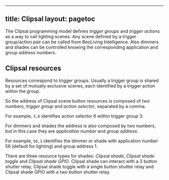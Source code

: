 -----
title: Clipsal
layout: pagetoc
-----

The Clipsal programming model defines *trigger groups* and *trigger
actions* as a way to call lighting scenes. Any scene defined by a
trigger group/action pair can be called from BeoLiving Intelligence.
Also dimmers and shades can be controlled knowing the corresponding
application and group address numbers.

Clipsal resources
-----------------

Resources correspond to trigger groups. Usually a trigger group is
shared by a set of mutually exclusive scenes, each identified by a
trigger action within the group.

So the address of Clipsal scene button resources is composed of two numbers,
*trigger group* and *action selector*, separated by a comma.

For example, `3,6` identifies action selector 6 within trigger group
3.

For dimmers and shades the address is also composed by two numbers,
but in this case they are *application number* and *group address*.

For example, `56,1` identifies the dimmer or shade with application number
56 (default for lighting) and group address 1.

There are three resource types for shades: *Clipsal shade*, *Clipsal shade toggle*
and *Clipsal shade GPIO*.
Clipsal shade can interact with a 3 button shutter relay, Clipsal shade toggle with a
single button shutter relay and Clipsal shade GPIO with a two button shutter relay.

